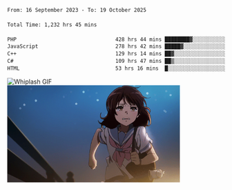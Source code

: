 


  
 
 <!--START_SECTION:waka-->

```txt
From: 16 September 2023 - To: 19 October 2025

Total Time: 1,232 hrs 45 mins

PHP                                428 hrs 44 mins ████████▓░░░░░░░░░░░░░░░░   34.44 %
JavaScript                         278 hrs 42 mins █████▓░░░░░░░░░░░░░░░░░░░   22.39 %
C++                                129 hrs 14 mins ██▓░░░░░░░░░░░░░░░░░░░░░░   10.38 %
C#                                 109 hrs 47 mins ██▒░░░░░░░░░░░░░░░░░░░░░░   08.82 %
HTML                               53 hrs 16 mins  █░░░░░░░░░░░░░░░░░░░░░░░░   04.28 %
```

<!--END_SECTION:waka-->

<p>
  <img src="whiplash.gif" alt="Whiplash GIF" width="420" height="500"/>
  <img src="kumiko_run.gif" alt="Kumiko Run GIF" width="400"/>
</p>
